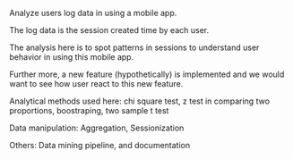 Analyze users log data in using a mobile app.

The log data is the session created time by each user.

The analysis here is to spot patterns in sessions to understand user behavior in using this mobile app.

Further more, a new feature (hypothetically) is implemented and we would want to see how user react to this new feature.

Analytical methods used here: chi square test, z test in comparing two proportions, boostraping, two sample t test

Data manipulation: Aggregation, Sessionization

Others: Data mining pipeline, and documentation
